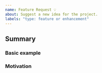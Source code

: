 ```yaml
---
name: Feature Request 💡
about: Suggest a new idea for the project.
labels: "type: feature or enhancement"
---
```


<!--
  Please fill out each section below, otherwise, your issue will be closed.

  Useful Links:
  - Gatsby RFCs: https://github.com/gatsbyjs/rfcs
  - How to Contribute: https://www.gatsbyjs.org/contributing/how-to-contribute/
  - How to File an Issue: https://www.gatsbyjs.org/contributing/how-to-file-an-issue/

  Before opening a new issue, please search existing issues:  https://github.com/gatsbyjs/gatsby/issues

  ## A note on adding features to Gatsby and its official plugins

  Every feature needs to strike a balance - complex features are less likely to be worked on, whether that complexity comes from design, implementation or ongoing   maintenance costs. On the other side, features that are useful to all (or most) of Gatsby's users are more likely to be accepted.

  This means that not every feature request will be added to Gatsby, but hearing about what you want Gatsby to do is important. Don't be afraid to add a feature request!
-->

## Summary

<!--- Brief explanation of the feature. --->

### Basic example

<!--- If the proposal involves a new or changed API, include a basic code example. Omit this section if it's not applicable. --->

### Motivation

<!-- Why are we doing this? What use cases does it support? What is the expected outcome? -->
